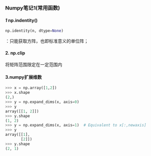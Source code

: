 ### Numpy笔记1(常用函数)
#### *1* np.indentity()
```python
np.identity(n, dtype=None)
```
：只能获取方阵，也即标准意义的单位阵；
#### 2. np.clip
将矩阵范围限定在一定范围内

#### 3.numpy扩展维数
```python
>>> x = np.array([1,2])
>>> x.shape
(2,)
>>> y = np.expand_dims(x, axis=0)
>>> y
array([[1, 2]])
>>> y.shape
(1, 2)
>>> y = np.expand_dims(x, axis=1)  # Equivalent to x[:,newaxis]
>>> y
array([[1],
       [2]])
>>> y.shape
(2, 1)
```


